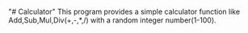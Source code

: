 "# Calculator"
This program provides a simple calculator function like Add,Sub,Mul,Div(+,-,*,/) with a random integer number(1-100).

